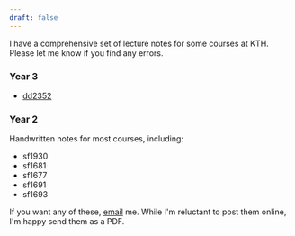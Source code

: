```yaml
---
draft: false
---
```


I have a comprehensive set of lecture notes for some courses at KTH. Please let me know if you find any errors.

### Year 3
- [dd2352](https://isabeldahlgren.github.io/dd2352)

### Year 2
Handwritten notes for most courses, including:

- sf1930
- sf1681
- sf1677
- sf1691
- sf1693

If you want any of these, [email](mailto:isabel.dahlgren@gmail.com) me. While I'm reluctant to post them online, I'm happy send them as a PDF.
